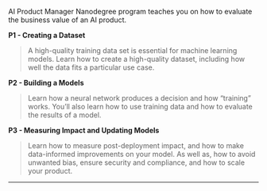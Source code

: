 AI Product Manager Nanodegree program teaches you on how to evaluate the business value of an AI product. 


**P1 - Creating a Dataset**

>A high-quality training data set is essential for machine learning models. Learn how to create a high-quality dataset, including how well the data fits a particular use case.


**P2 - Building a Models**

>Learn how a neural network produces a decision and how “training” works. You’ll also learn how to use training data and how to evaluate the results of a model.


**P3 - Measuring Impact and Updating Models**

>Learn how to measure post-deployment impact, and how to make data-informed improvements on your model. As well as, how to avoid unwanted bias, ensure security and compliance, and how to scale your product.

---